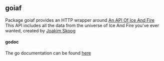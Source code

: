 ## goiaf

Package goiaf provides an HTTP wrapper around [An API Of Ice And Fire](https://anapioficeandfire.com)
This API includes all the data from the universe of Ice And Fire you've ever wanted, created by [Joakim Skoog](https://github.com/joakimskoog)

#### godoc

The go documentation can be found [here](https://godoc.org/github.com/mattiaspernhult/goiaf)